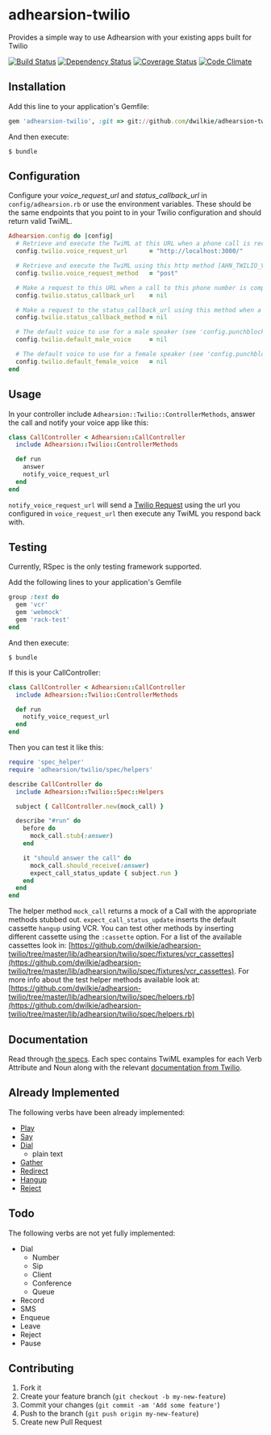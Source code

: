 # adhearsion-twilio

Provides a simple way to use Adhearsion with your existing apps built for Twilio

[![Build Status](https://travis-ci.org/dwilkie/adhearsion-twilio.png)](https://travis-ci.org/dwilkie/adhearsion-twilio) [![Dependency Status](https://gemnasium.com/dwilkie/adhearsion-twilio.png)](https://gemnasium.com/dwilkie/adhearsion-twilio) [![Coverage Status](https://coveralls.io/repos/dwilkie/adhearsion-twilio/badge.png)](https://coveralls.io/r/dwilkie/adhearsion-twilio) [![Code Climate](https://codeclimate.com/github/dwilkie/adhearsion-twilio.png)](https://codeclimate.com/github/dwilkie/adhearsion-twilio)

## Installation

Add this line to your application's Gemfile:

```ruby
gem 'adhearsion-twilio', :git => git://github.com/dwilkie/adhearsion-twilio.git
```

And then execute:

```shell
$ bundle
```

## Configuration

Configure your *voice_request_url* and *status_callback_url* in `config/adhearsion.rb` or use the environment variables.
These should be the same endpoints that you point to in your Twilio configuration and should return valid TwiML.

```ruby
Adhearsion.config do |config|
  # Retrieve and execute the TwiML at this URL when a phone call is received [AHN_TWILIO_VOICE_REQUEST_URL]
  config.twilio.voice_request_url      = "http://localhost:3000/"

  # Retrieve and execute the TwiML using this http method [AHN_TWILIO_VOICE_REQUEST_METHOD]
  config.twilio.voice_request_method   = "post"

  # Make a request to this URL when a call to this phone number is completed. [AHN_TWILIO_STATUS_CALLBACK_URL]
  config.twilio.status_callback_url    = nil

  # Make a request to the status_callback_url using this method when a call to this phone number is completed. [AHN_TWILIO_STATUS_CALLBACK_METHOD]
  config.twilio.status_callback_method = nil

  # The default voice to use for a male speaker (see 'config.punchblock.default_voice' for allowed values) [AHN_TWILIO_DEFAULT_MALE_VOICE]
  config.twilio.default_male_voice     = nil

  # The default voice to use for a female speaker (see 'config.punchblock.default_voice' for allowed values) [AHN_TWILIO_DEFAULT_FEMALE_VOICE]
  config.twilio.default_female_voice   = nil
end
```

## Usage

In your controller include `Adhearsion::Twilio::ControllerMethods`, answer the call and notify your voice app like this:

```ruby
class CallController < Adhearsion::CallController
  include Adhearsion::Twilio::ControllerMethods

  def run
    answer
    notify_voice_request_url
  end
end
```

`notify_voice_request_url` will send a [Twilio Request](http://www.twilio.com/docs/api/twiml/twilio_request) using the url you configured in `voice_request_url` then execute any TwiML you respond back with.

## Testing

Currently, RSpec is the only testing framework supported.

Add the following lines to your application's Gemfile

```ruby
group :test do
  gem 'vcr'
  gem 'webmock'
  gem 'rack-test'
end
```

And then execute:

```shell
$ bundle
```

If this is your CallController:

```ruby
class CallController < Adhearsion::CallController
  include Adhearsion::Twilio::ControllerMethods

  def run
    notify_voice_request_url
  end
end
```

Then you can test it like this:

```ruby
require 'spec_helper'
require 'adhearsion/twilio/spec/helpers'

describe CallController do
  include Adhearsion::Twilio::Spec::Helpers

  subject { CallController.new(mock_call) }

  describe "#run" do
    before do
      mock_call.stub(:answer)
    end

    it "should answer the call" do
      mock_call.should_receive(:answer)
      expect_call_status_update { subject.run }
    end
  end
end
```

The helper method `mock_call` returns a mock of a Call with the appropriate methods stubbed out. `expect_call_status_update` inserts the default cassette `hangup` using VCR. You can test other methods by inserting different cassette using the `:cassette` option. For a list of the available cassettes look in: [https://github.com/dwilkie/adhearsion-twilio/tree/master/lib/adhearsion/twilio/spec/fixtures/vcr_cassettes](https://github.com/dwilkie/adhearsion-twilio/tree/master/lib/adhearsion/twilio/spec/fixtures/vcr_cassettes). For more info about the test helper methods available look at: [https://github.com/dwilkie/adhearsion-twilio/tree/master/lib/adhearsion/twilio/spec/helpers.rb](https://github.com/dwilkie/adhearsion-twilio/tree/master/lib/adhearsion/twilio/spec/helpers.rb)

## Documentation

Read through [the specs](http://rdoc.info/list/github/dwilkie/adhearsion-twilio/master/file). Each spec contains TwiML examples for each Verb Attribute and Noun along with the relevant [documentation from Twilio](http://www.twilio.com/docs/api/twiml).

## Already Implemented

The following verbs have been already implemented:

* [Play](http://rdoc.info/github/dwilkie/adhearsion-twilio/master/file/spec/adhearsion/twilio/play_spec.rb)
* [Say](http://rdoc.info/github/dwilkie/adhearsion-twilio/master/file/spec/adhearsion/twilio/say_spec.rb)
* [Dial](http://rdoc.info/github/dwilkie/adhearsion-twilio/master/file/spec/adhearsion/twilio/dial_spec.rb)
    * plain text
* [Gather](http://rdoc.info/github/dwilkie/adhearsion-twilio/master/file/spec/adhearsion/twilio/gather_spec.rb)
* [Redirect](http://rdoc.info/github/dwilkie/adhearsion-twilio/master/file/spec/adhearsion/twilio/redirect_spec.rb)
* [Hangup](http://rdoc.info/github/dwilkie/adhearsion-twilio/master/file/spec/adhearsion/twilio/hangup_spec.rb)
* [Reject](http://rdoc.info/github/dwilkie/adhearsion-twilio/master/file/spec/adhearsion/twilio/reject_spec.rb)

## Todo

The following verbs are not yet fully implemented:

* Dial
    * Number
    * Sip
    * Client
    * Conference
    * Queue
* Record
* SMS
* Enqueue
* Leave
* Reject
* Pause

## Contributing

1. Fork it
2. Create your feature branch (`git checkout -b my-new-feature`)
3. Commit your changes (`git commit -am 'Add some feature'`)
4. Push to the branch (`git push origin my-new-feature`)
5. Create new Pull Request
